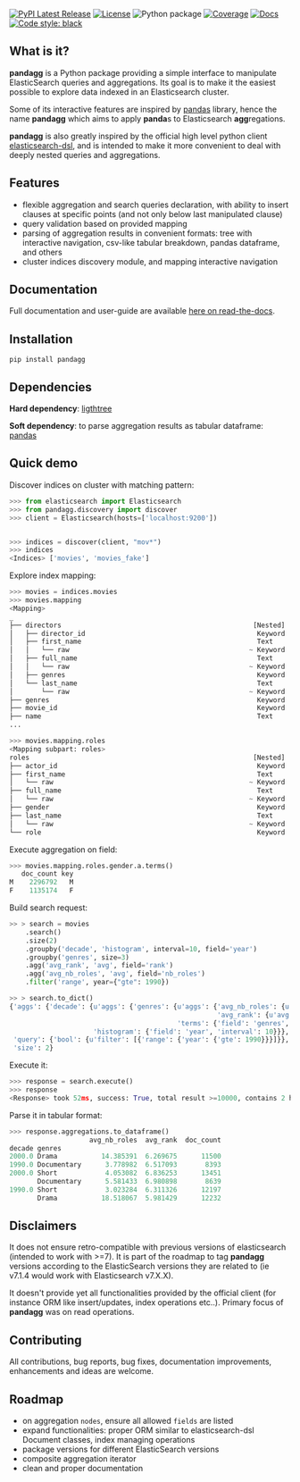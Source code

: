 [![PyPI Latest Release](https://img.shields.io/pypi/v/pandagg.svg)](https://pypi.org/project/pandagg/)
[![License](https://img.shields.io/pypi/l/pandagg.svg)](https://github.com/alkemics/pandagg/blob/master/LICENSE)
![Python package](https://github.com/alkemics/pandagg/workflows/Python%203%20Tests/badge.svg)
[![Coverage](https://codecov.io/github/alkemics/pandagg/coverage.svg?branch=master)](https://codecov.io/gh/alkemics/pandagg)
[![Docs](https://readthedocs.org/projects/pandagg/badge/?version=latest&style=flat)](https://pandagg.readthedocs.io/en/latest/)
[![Code style: black](https://img.shields.io/badge/code%20style-black-000000.svg)](https://github.com/psf/black)


## What is it?

**pandagg** is a Python package providing a simple interface to manipulate ElasticSearch queries and aggregations. Its goal is to make it
the easiest possible to explore data indexed in an Elasticsearch cluster.

Some of its interactive features are inspired by [pandas](https://github.com/pandas-dev/pandas) library, hence the name **pandagg** which aims to apply **panda**s to Elasticsearch
**agg**regations.

**pandagg** is also greatly inspired by the official high level python client [elasticsearch-dsl](https://github.com/elastic/elasticsearch-dsl-py),
and is intended to make it more convenient to deal with deeply nested queries and aggregations.


## Features

- flexible aggregation and search queries declaration, with ability to insert clauses at specific points (and not only below last manipulated clause)
- query validation based on provided mapping
- parsing of aggregation results in convenient formats: tree with interactive navigation, csv-like tabular breakdown, pandas dataframe, and others
- cluster indices discovery module, and mapping interactive navigation


## Documentation

Full documentation and user-guide are available [here on read-the-docs](https://pandagg.readthedocs.io/en/latest/).


## Installation
```
pip install pandagg
```

## Dependencies
**Hard dependency**: [ligthtree](https://pypi.org/project/lighttree/)

**Soft dependency**: to parse aggregation results as tabular dataframe: [pandas](https://github.com/pandas-dev/pandas/)


## Quick demo

Discover indices on cluster with matching pattern:
```python
>>> from elasticsearch import Elasticsearch
>>> from pandagg.discovery import discover
>>> client = Elasticsearch(hosts=['localhost:9200'])


>>> indices = discover(client, "mov*")
>>> indices
<Indices> ['movies', 'movies_fake']
```

Explore index mapping:

```python
>>> movies = indices.movies
>>> movies.mapping
<Mapping>
_
├── directors                                                [Nested]
│   ├── director_id                                           Keyword
│   ├── first_name                                            Text
│   │   └── raw                                             ~ Keyword
│   ├── full_name                                             Text
│   │   └── raw                                             ~ Keyword
│   ├── genres                                                Keyword
│   └── last_name                                             Text
│       └── raw                                             ~ Keyword
├── genres                                                    Keyword
├── movie_id                                                  Keyword
├── name                                                      Text
...
```
```python
>>> movies.mapping.roles
<Mapping subpart: roles>
roles                                                        [Nested]
├── actor_id                                                  Keyword
├── first_name                                                Text
│   └── raw                                                 ~ Keyword
├── full_name                                                 Text
│   └── raw                                                 ~ Keyword
├── gender                                                    Keyword
├── last_name                                                 Text
│   └── raw                                                 ~ Keyword
└── role                                                      Keyword

```
Execute aggregation on field:

```python
>>> movies.mapping.roles.gender.a.terms()
   doc_count key
M    2296792   M
F    1135174   F
```

Build search request:

```python
>> > search = movies
    .search()
    .size(2)
    .groupby('decade', 'histogram', interval=10, field='year')
    .groupby('genres', size=3)
    .agg('avg_rank', 'avg', field='rank')
    .agg('avg_nb_roles', 'avg', field='nb_roles')
    .filter('range', year={"gte": 1990})

>> > search.to_dict()
{'aggs': {'decade': {u'aggs': {'genres': {u'aggs': {'avg_nb_roles': {u'avg': {'field': 'nb_roles'}},
                                                    'avg_rank': {u'avg': {'field': 'rank'}}},
                                          'terms': {'field': 'genres', 'size': 3}}},
                     'histogram': {'field': 'year', 'interval': 10}}},
 'query': {'bool': {u'filter': [{'range': {'year': {'gte': 1990}}}]}},
 'size': 2}
```

Execute it:
```python
>>> response = search.execute()
>>> response
<Response> took 52ms, success: True, total result >=10000, contains 2 hits
```

Parse it in tabular format:
```python
>>> response.aggregations.to_dataframe()
                    avg_nb_roles  avg_rank  doc_count
decade genres
2000.0 Drama           14.385391  6.269675      11500
1990.0 Documentary      3.778982  6.517093       8393
2000.0 Short            4.053082  6.836253      13451
       Documentary      5.581433  6.980898       8639
1990.0 Short            3.023284  6.311326      12197
       Drama           18.518067  5.981429      12232
```

## Disclaimers

It does not ensure retro-compatible with previous versions of elasticsearch (intended to work with >=7). It is part
of the roadmap to tag **pandagg** versions according to the ElasticSearch versions they are related to (ie
v7.1.4 would work with Elasticsearch v7.X.X).

It doesn't provide yet all functionalities provided by the official client (for instance ORM like insert/updates, index
operations etc..). Primary focus of **pandagg** was on read operations.

## Contributing

All contributions, bug reports, bug fixes, documentation improvements, enhancements and ideas are welcome.


## Roadmap

- on aggregation `nodes`, ensure all allowed `fields` are listed
- expand functionalities: proper ORM similar to elasticsearch-dsl Document classes, index managing operations
- package versions for different ElasticSearch versions
- composite aggregation iterator
- clean and proper documentation
